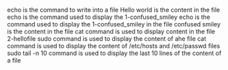 echo is the command to write into a file
Hello world is the content in the file
echo is the command used to display the 1-confused_smiley
echo is the command used to display the 1-confused_smiley in the file
confused smiley is the content in the file
cat command is used to display content in the file 2-hellofile
sudo command is used to display the content of ahe file
cat command is used to display the content of /etc/hosts and /etc/passwd files
sudo tail -n 10 command is used to display the last 10 lines of the content of a file
